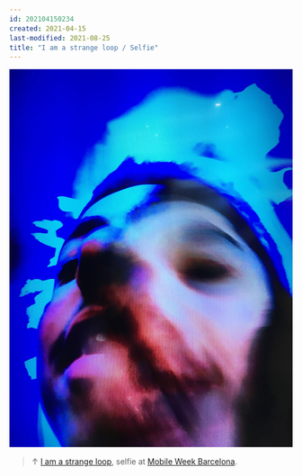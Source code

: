 ```yaml
---
id: 202104150234
created: 2021-04-15
last-modified: 2021-08-25
title: "I am a strange loop / Selfie"
---
```

![](../assets/202104150234.jpg)

>↑ [I am a strange loop](202104150159), selfie at [Mobile Week Barcelona](202104150133).